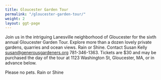 ```yaml
---
title: Gloucester Garden Tour
permalink: "/gloucester-garden-tour/"
weight: 2
layout: ggt-page
---
```


Join us in the intriguing Lanesville neighborhood of Gloucester for the sixth annual Gloucester Garden Tour.  Explore more than a dozen lovely private gardens, quarries and ocean views.  Rain or Shine.  Contact Susan Kelly susan@generousgardeners.org 781-346-1363.  Tickets are $30 and may be purchased the day of the tour at 1123 Washington St, Gloucester, MA, or in advance below.

Please no pets.  Rain or Shine

